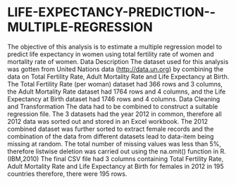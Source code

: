 # LIFE-EXPECTANCY-PREDICTION--MULTIPLE-REGRESSION
The objective of this analysis is to estimate a multiple regression model to predict life expectancy in women using total fertility rate of women and mortality rate of women.  Data Description The dataset used for this analysis was gotten from United Nations data (http://data.un.org) by combining the data on Total Fertility Rate, Adult Mortality Rate and Life Expectancy at Birth. The Total Fertility Rate (per woman) dataset had 366 rows and 3 columns, the Adult Mortality Rate dataset had 1764 rows and 4 columns, and the Life Expectancy at Birth dataset had 1746 rows and 4 columns.  Data Cleaning and Transformation The data had to be combined to construct a suitable regression file. The 3 datasets had the year 2012 in common, therefore all 2012 data was sorted out and stored in an Excel workbook. The 2012 combined dataset was further sorted to extract female records and the combination of the data from different datasets lead to data-item being missing at random. The total number of missing values was less than 5%, therefore listwise deletion was carried out using the na.omit() function in R.(IBM,2010) The final CSV file had 3 columns containing Total Fertility Rate, Adult Mortality Rate and Life Expectancy at Birth for females in 2012 in 195 countries therefore, there were 195 rows.

